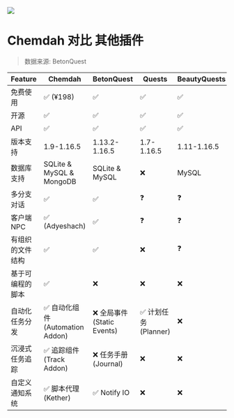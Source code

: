 ![](https://i.loli.net/2021/02/03/FBrgWYhtn8VwNlc.png)

# Chemdah 对比 其他插件
> 数据来源: BetonQuest

| Feature | Chemdah | BetonQuest | Quests | BeautyQuests | QuestCreator | MangoQuest |
| --- | --- | --- | --- | --- | --- | --- |
| 免费使用 | ✅ (¥198) | ✅ | ✅ | ✅ | ❌ (¥131.25) | ✅
| 开源 | ✅ | ✅ | ✅ | ✅ | ❌ | ✅
| API | ✅ | ✅ | ✅ | ✅ | ❌ (闭源) | ✅
| 版本支持 | 1.9-1.16.5 | 1.13.2-1.16.5 | 1.7-1.16.5 | 1.11-1.16.5 | 1.7-1.16.5 | 1.13-1.16.5
| 数据库支持 | SQLite & MySQL & MongoDB | SQLite & MySQL | ❌ | MySQL | MySQL | MySQL & MongoDB
| 多分支对话 | ✅ | ✅ | ❓ | ❓| ✅ | ❓
| 客户端 NPC | ✅ (Adyeshach) | ✅ | ❓ | ❓| ✅ | ❓
| 有组织的文件结构 | ✅ | ✅ | ❌ | ❓ | ✅ | ✅
| 基于可编程的脚本 | ✅ | ❌ | ❌ | ❌ | ❌ | ❌
| 自动化任务分发 | ✅ 自动化组件 (Automation Addon) | ❌ 全局事件 (Static Events) | ✅ 计划任务 (Planner) | ❌ | ✅ 任务激活器 (Activators) | ❌
| 沉浸式任务追踪 | ✅ 追踪组件 (Track Addon) | ❌ 任务手册 (Journal) | ❌ | ❌ | ❌ | ❌
| 自定义通知系统 | ✅ 脚本代理 (Kether) | ✅ Notify IO | ❌ | ❌ | ❌ | ❌